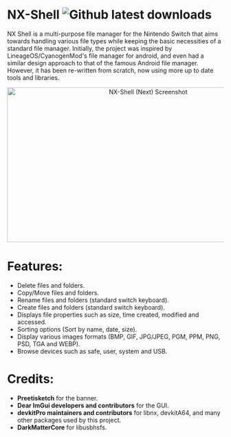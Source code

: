 # NX-Shell ![Github latest downloads](https://img.shields.io/github/downloads/joel16/NX-Shell/total.svg)

NX Shell is a multi-purpose file manager for the Nintendo Switch that aims towards handling various file types while keeping the basic necessities of a standard file manager. Initially, the project was inspired by LineageOS/CyanogenMod's file manager for android, and even had a similar design approach to that of the famous Android file manager. However, it has been re-written from scratch, now using more up to date tools and libraries.

<p align="center">
  <img src="https://i.imgur.com/f43g1ya.jpg" alt="NX-Shell (Next) Screenshot" width="640" height="360"/>
</p>

# Features:

- Delete files and folders.
- Copy/Move files and folders.
- Rename files and folders (standard switch keyboard).
- Create files and folders (standard switch keyboard).
- Displays file  properties such as size, time created, modified and accessed.
- Sorting options (Sort by name, date, size).
- Display various images formats (BMP, GIF, JPG/JPEG, PGM, PPM, PNG, PSD, TGA and WEBP).
- Browse devices such as safe, user, system and USB.

# Credits:

- **Preetisketch** for the banner.
- **Dear ImGui developers and contributors** for the GUI.
- **devkitPro maintainers and contributors** for libnx, devkitA64, and many other packages used by this project.
- **DarkMatterCore** for libusbhsfs.
